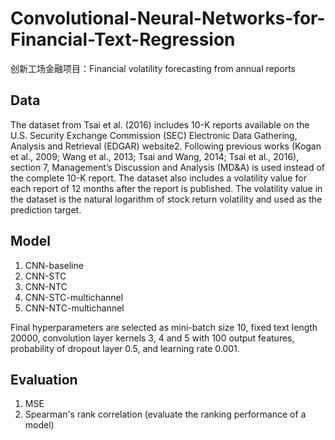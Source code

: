 # Convolutional-Neural-Networks-for-Financial-Text-Regression

创新工场金融项目：Financial volatility forecasting from annual reports

## Data

The dataset from Tsai et al. (2016) includes 10-K reports available on the U.S. Security Exchange Commission (SEC) Electronic Data Gathering, Analysis and Retrieval (EDGAR) website2. Following previous works (Kogan et al., 2009; Wang et al., 2013; Tsai and Wang, 2014; Tsai et al., 2016), section 7, Management’s Discussion and Analysis (MD&A) is used instead of the complete 10-K report.
The dataset also includes a volatility value for each report of 12 months after the report is published. The volatility value in the dataset is the natural logarithm of stock return volatility and used as the prediction target.

## Model

1. CNN-baseline 
2. CNN-STC
3. CNN-NTC
4. CNN-STC-multichannel
5. CNN-NTC-multichannel

Final hyperparameters are selected as mini-batch size 10, fixed text length 20000, convolution layer kernels 3, 4 and 5 with 100 output features, probability of dropout layer 0.5, and learning rate 0.001.

## Evaluation

1. MSE
2. Spearman's rank correlation (evaluate the ranking performance of a model)
